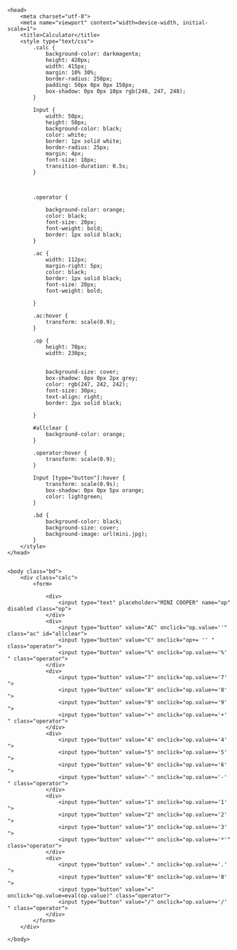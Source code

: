 <!DOCTYPE html>
<html>

    <head>
        <meta charset="utf-8">
        <meta name="viewport" content="width=device-width, initial-scale=1">
        <title>Calculator</title>
        <style type="text/css">
            .calc {
                background-color: darkmagenta;
                height: 420px;
                width: 415px;
                margin: 10% 30%;
                border-radius: 250px;
                padding: 50px 0px 0px 150px;
                box-shadow: 0px 0px 10px rgb(248, 247, 248);
            }

            Input {
                width: 50px;
                height: 50px;
                background-color: black;
                color: white;
                border: 1px solid white;
                border-radius: 25px;
                margin: 4px;
                font-size: 18px;
                transition-duration: 0.5s;
            }



            .operator {

                background-color: orange;
                color: black;
                font-size: 20px;
                font-weight: bold;
                border: 1px solid black;
            }

            .ac {
                width: 112px;
                margin-right: 5px;
                color: black;
                border: 1px solid black;
                font-size: 20px;
                font-weight: bold;

            }

            .ac:hover {
                transform: scale(0.9);
            }

            .op {
                height: 70px;
                width: 230px;


                background-size: cover;
                box-shadow: 0px 0px 2px grey;
                color: rgb(247, 242, 242);
                font-size: 30px;
                text-align: right;
                border: 2px solid black;

            }

            #allclear {
                background-color: orange;
            }

            .operator:hover {
                transform: scale(0.9);
            }

            Input [type="button"]:hover {
                transform: scale(0.9s);
                box-shadow: 0px 0px 5px orange;
                color: lightgreen;
            }

            .bd {
                background-color: black;
                background-size: cover;
                background-image: url(mini.jpg);
            }
        </style>
    </head>


    <body class="bd">
        <div class="calc">
            <form>

                <div>
                    <input type="text" placeholder="MINI COOPER" name="op" disabled class="op">
                </div>
                <div>
                    <input type="button" value="AC" onclick="op.value=''" class="ac" id="allclear">
                    <input type="button" value="C" onclick="op+= '' " class="operator">
                    <input type="button" value="%" onclick="op.value+='%' " class="operator">
                </div>
                <div>
                    <input type="button" value="7" onclick="op.value+='7' ">
                    <input type="button" value="8" onclick="op.value+='8' ">
                    <input type="button" value="9" onclick="op.value+='9' ">
                    <input type="button" value="+" onclick="op.value+='+' " class="operator">
                </div>
                <div>
                    <input type="button" value="4" onclick="op.value+='4' ">
                    <input type="button" value="5" onclick="op.value+='5' ">
                    <input type="button" value="6" onclick="op.value+='6' ">
                    <input type="button" value="-" onclick="op.value+='-' " class="operator">
                </div>
                <div>
                    <input type="button" value="1" onclick="op.value+='1' ">
                    <input type="button" value="2" onclick="op.value+='2' ">
                    <input type="button" value="3" onclick="op.value+='3' ">
                    <input type="button" value="*" onclick="op.value+='*'" class="operator">
                </div>
                <div>
                    <input type="button" value="." onclick="op.value+='.' ">
                    <input type="button" value="0" onclick="op.value+='0' ">
                    <input type="button" value="=" onclick="op.value=eval(op.value)" class="operator">
                    <input type="button" value="/" onclick="op.value+='/' " class="operator">
                </div>
            </form>
        </div>

    </body>

</html>
